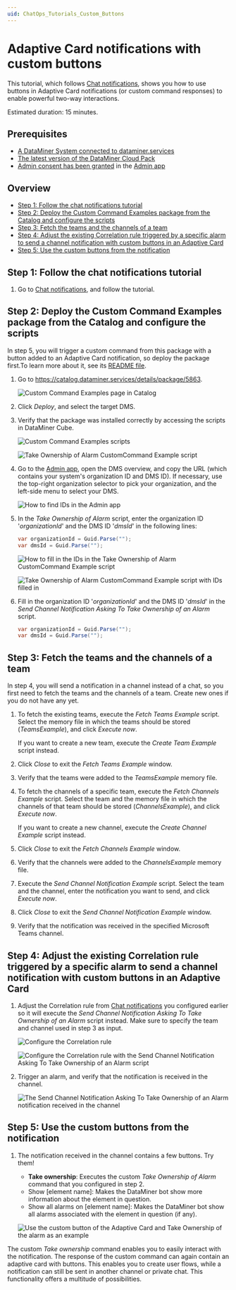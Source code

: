 ```yaml
---
uid: ChatOps_Tutorials_Custom_Buttons
---
```


# Adaptive Card notifications with custom buttons

This tutorial, which follows [Chat notifications](xref:ChatOps_Tutorials_Chat_Notification), shows you how to use buttons in Adaptive Card notifications (or custom command responses) to enable powerful two-way interactions.

Estimated duration: 15 minutes.

## Prerequisites

- [A DataMiner System connected to dataminer.services](xref:Connecting_your_DataMiner_System_to_the_cloud)
- [The latest version of the DataMiner Cloud Pack](xref:Managing_cloud-connected_nodes#upgrading-nodes-to-the-latest-dxm-versions)
- [Admin consent has been granted](xref:Granting_admin_consent) in the [Admin app](https://admin.dataminer.services)

## Overview

- [Step 1: Follow the chat notifications tutorial](#step-1-follow-the-chat-notifications-tutorial)
- [Step 2: Deploy the Custom Command Examples package from the Catalog and configure the scripts](#step-2-deploy-the-custom-command-examples-package-from-the-catalog-and-configure-the-scripts)
- [Step 3: Fetch the teams and the channels of a team](#step-3-fetch-the-teams-and-the-channels-of-a-team)
- [Step 4: Adjust the existing Correlation rule triggered by a specific alarm to send a channel notification with custom buttons in an Adaptive Card](#step-4-adjust-the-existing-correlation-rule-triggered-by-a-specific-alarm-to-send-a-channel-notification-with-custom-buttons-in-an-adaptive-card)
- [Step 5: Use the custom buttons from the notification](#step-5-use-the-custom-buttons-from-the-notification)

## Step 1: Follow the chat notifications tutorial

1. Go to [Chat notifications](xref:ChatOps_Tutorials_Chat_Notification), and follow the tutorial.

## Step 2: Deploy the Custom Command Examples package from the Catalog and configure the scripts

In step 5, you will trigger a custom command from this package with a button added to an Adaptive Card notification, so deploy the package first.To learn more about it, see its [README file](https://github.com/SkylineCommunications/ChatOps-Extensions/blob/main/CustomCommandExamples/README.md).

1. Go to <https://catalog.dataminer.services/details/package/5863>.

   ![Custom Command Examples page in Catalog](~/user-guide/images/chatops_notification_part_02_02_001.png)

1. Click *Deploy*, and select the target DMS.

1. Verify that the package was installed correctly by accessing the scripts in DataMiner Cube.

   ![Custom Command Examples scripts](~/user-guide/images/chatops_notification_part_02_02_002.png)

   ![Take Ownership of Alarm CustomCommand Example script](~/user-guide/images/chatops_notification_part_02_02_003.png)

1. Go to the [Admin app](https://admin.dataminer.services), open the DMS overview, and copy the URL (which contains your system's organization ID and DMS ID). If necessary, use the top-right organization selector to pick your organization, and the left-side menu to select your DMS.

   ![How to find IDs in the Admin app](~/user-guide/images/chatops_notification_part_02_02_004.gif)

1. In the *Take Ownership of Alarm* script, enter the organization ID '*organizationId*' and the DMS ID '*dmsId*' in the following lines:

   ```csharp
   var organizationId = Guid.Parse("");
   var dmsId = Guid.Parse("");
   ```

   ![How to fill in the IDs in the Take Ownership of Alarm CustomCommand Example script](~/user-guide/images/chatops_notification_part_02_02_005.gif)

   ![Take Ownership of Alarm CustomCommand Example script with IDs filled in](~/user-guide/images/chatops_notification_part_02_02_006.png)

1. Fill in the organization ID '*organizationId*' and the DMS ID '*dmsId*' in the *Send Channel Notification Asking To Take Ownership of an Alarm* script.

   ```csharp
   var organizationId = Guid.Parse("");
   var dmsId = Guid.Parse("");
   ```

## Step 3: Fetch the teams and the channels of a team

In step 4, you will send a notification in a channel instead of a chat, so you first need to fetch the teams and the channels of a team. Create new ones if you do not have any yet.

1. To fetch the existing teams, execute the *Fetch Teams Example* script. Select the memory file in which the teams should be stored (*TeamsExample*), and click *Execute now*.

   If you want to create a new team, execute the *Create Team Example* script instead.

1. Click *Close* to exit the *Fetch Teams Example* window.

1. Verify that the teams were added to the *TeamsExample* memory file.

1. To fetch the channels of a specific team, execute the *Fetch Channels Example* script. Select the team and the memory file in which the channels of that team should be stored (*ChannelsExample*), and click *Execute now*.

   If you want to create a new channel, execute the *Create Channel Example* script instead.

1. Click *Close* to exit the *Fetch Channels Example* window.

1. Verify that the channels were added to the *ChannelsExample* memory file.

1. Execute the *Send Channel Notification Example* script. Select the team and the channel, enter the notification you want to send, and click *Execute now*.

1. Click *Close* to exit the *Send Channel Notification Example* window.

1. Verify that the notification was received in the specified Microsoft Teams channel.

## Step 4: Adjust the existing Correlation rule triggered by a specific alarm to send a channel notification with custom buttons in an Adaptive Card

1. Adjust the Correlation rule from [Chat notifications](xref:ChatOps_Tutorials_Chat_Notification#step-4-configure-a-correlation-rule-triggered-by-a-specific-alarm-to-send-the-chat-notification) you configured earlier so it will execute the *Send Channel Notification Asking To Take Ownership of an Alarm* script instead. Make sure to specify the team and channel used in step 3 as input.

   ![Configure the Correlation rule](~/user-guide/images/chatops_notification_part_02_04_001.png)

   ![Configure the Correlation rule with the *Send Channel Notification Asking To Take Ownership of an Alarm* script](~/user-guide/images/chatops_notification_part_02_04_002.png)

1. Trigger an alarm, and verify that the notification is received in the channel.

   ![The *Send Channel Notification Asking To Take Ownership of an Alarm* notification received in the channel](~/user-guide/images/chatops_notification_part_02_04_003.png)

## Step 5: Use the custom buttons from the notification

1. The notification received in the channel contains a few buttons. Try them!

   - **Take ownership**: Executes the custom *Take Ownership of Alarm* command that you configured in step 2.
   - Show [element name]: Makes the DataMiner bot show more information about the element in question.
   - Show all alarms on [element name]: Makes the DataMiner bot show all alarms associated with the element in question (if any).

   ![Use the custom button of the Adaptive Card and Take Ownership of the alarm as an example](~/user-guide/images/chatops_notification_part_02_05_001.gif)

The custom *Take ownership* command enables you to easily interact with the notification. The response of the custom command can again contain an adaptive card with buttons. This enables you to create user flows, while a notification can still be sent in another channel or private chat. This functionality offers a multitude of possibilities.
